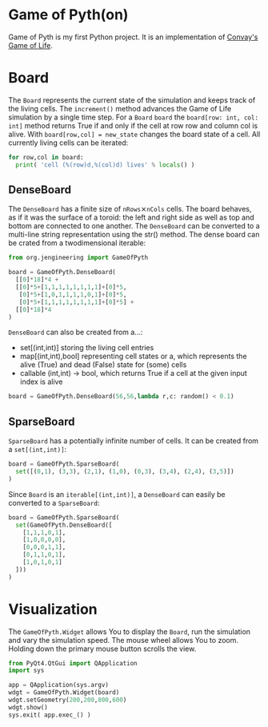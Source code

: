 Game of Pyth(on)
================

Game of Pyth is my first Python project. It is an implementation of [Convay's Game of Life](https://en.wikipedia.org/wiki/Conway%27s_Game_of_Life).

Board
=====

The ```Board``` represents the current state of the simulation and keeps track of the living cells. The ```increment()``` method advances the Game of Life simulation by a single time step. For a ```Board``` ```board``` the ```board[row: int, col: int]``` method returns True if and only if the cell at row row and column col is alive. With ```board[row,col] = new_state``` changes the board state of a cell. All currently living cells can be iterated:

```python
for row,col in board:
  print( 'cell (%(row)d,%(col)d) lives' % locals() )
```

DenseBoard
-----------

The ```DenseBoard``` has a finite size of ```nRows```⨯```nCols``` cells. The board behaves, as if it was the surface of a toroid: the left and right side as well as top and bottom are connected to one another. The ```DenseBoard``` can be converted to a multi-line string representation using the str() method. The dense board can be crated from a twodimensional iterable:
```python
from org.jengineering import GameOfPyth

board = GameOfPyth.DenseBoard(
  [[0]*18]*4 +
  [[0]*5+[1,1,1,1,1,1,1,1]+[0]*5,
   [0]*5+[1,0,1,1,1,1,0,1]+[0]*5,
   [0]*5+[1,1,1,1,1,1,1,1]+[0]*5] +
  [[0]*18]*4
)
```

```DenseBoard``` can also be created from a...:
  * set[(int,int)] storing the living cell entries
  * map[(int,int),bool] representing cell states or a, which represents the alive (True) and dead (False) state for (some) cells
  * callable (int,int) -> bool, which returns True if a cell at the given input index is alive

```python
board = GameOfPyth.DenseBoard(56,56,lambda r,c: random() < 0.1)
```

SparseBoard
-----------

```SparseBoard``` has a potentially infinite number of cells. It can be created from a ```set[(int,int)]```:

```python
board = GameOfPyth.SparseBoard(
  set([(0,1), (3,3), (2,1), (1,0), (0,3), (3,4), (2,4), (3,5)])
)
```

Since ```Board``` is an ```iterable[(int,int)]```, a ```DenseBoard``` can easily be converted to a ```SparseBoard```:

```python
board = GameOfPyth.SparseBoard(
  set(GameOfPyth.DenseBoard([
    [1,1,1,0,1],
    [1,0,0,0,0],
    [0,0,0,1,1],
    [0,1,1,0,1],
    [1,0,1,0,1]
  ]))
)
```

Visualization
=============

The ```GameOfPyth.Widget``` allows You to display the ```Board```, run the simulation and vary the simulation speed. The mouse wheel allows You to zoom. Holding down the primary mouse button scrolls the view.

```python
from PyQt4.QtGui import QApplication
import sys

app = QApplication(sys.argv)
wdgt = GameOfPyth.Widget(board)
wdgt.setGeometry(200,200,800,600)
wdgt.show()
sys.exit( app.exec_() )
```
